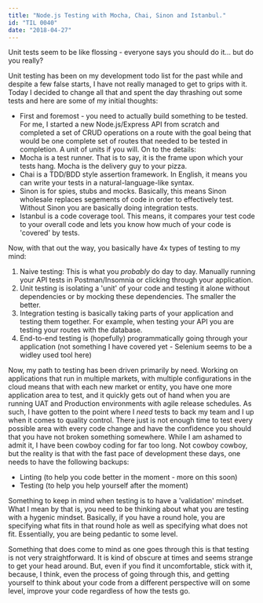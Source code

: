 ```yaml
---
title: "Node.js Testing with Mocha, Chai, Sinon and Istanbul."
id: "TIL 0040"
date: "2018-04-27"
---
```


Unit tests seem to be like flossing - everyone says you should do it... but do you really? 

Unit testing has been on my development todo list for the past while and despite a few false starts, I have not really managed to get to grips with it. Today I decided to change all that and spent the day thrashing out some tests and here are some of my initial thoughts: 

* First and foremost - you need to actually build something to be tested. For me, I started a new Node.js/Express API from scratch and completed a set of CRUD operations on a route with the goal being that would be one complete set of routes that needed to be tested in completion. A unit of units if you will. On to the details: 
* Mocha is a test runner. That is to say, it is the frame upon which your tests hang. Mocha is the delivery guy to your pizza. 
* Chai is a TDD/BDD style assertion framework. In English, it means you can write your tests in a natural-language-like syntax. 
* Sinon is for spies, stubs and mocks. Basically, this means Sinon wholesale replaces segements of code in order to effectively test. Without Sinon you are basically doing integration tests. 
* Istanbul is a code coverage tool. This means, it compares your test code to your overall code and lets you know how much of your code is 'covered' by tests. 

Now, with that out the way, you basically have 4x types of testing to my mind: 

1. Naive testing: This is what you *probably* do day to day. Manually running your API tests in Postman/Insomnia or clicking through your application. 
2. Unit testing is isolating a 'unit' of your code and testing it alone without dependencies or by mocking these dependencies. The smaller the better. 
3. Integration testing is basically taking parts of your application and testing them together. For example, when testing your API you are testing your routes with the database. 
4. End-to-end testing is (hopefully) programmatically going through your application (not something I have covered yet - Selenium seems to be a widley used tool here)

Now, my path to testing has been driven primarily by need. Working on applications that run in multiple markets, with multiple configurations in the cloud means that with each new market or entity, you have one more application area to test, and it quickly gets out of hand when you are running UAT and Production environments with agile release schedules. As such, I have gotten to the point where I *need* tests to back my team and I up when it comes to quality control. There just is not enough time to test every possible area with every code change and have the confidence you should that you have not broken something somewhere. While I am ashamed to admit it, I have been cowboy coding for far too long. Not cowboy cowboy, but the reality is that with the fast pace of development these days, one needs to have the following backups: 

* Linting (to help you code better in the moment - more on this soon)
* Testing (to help you help yourself after the moment)

Something to keep in mind when testing is to have a 'validation' mindset. What I mean by that is, you need to be thinking about what you are testing with a hygenic mindset. Basically, if you have a round hole, you are specifying what fits in that round hole as well as specifying what does not fit. Essentially, you are being pedantic to some level. 

Something that does come to mind as one goes through this is that testing is not very straightforward. It is kind of obscure at times and seems strange to get your head around. But, even if you find it uncomfortable, stick with it, because, I think, even the process of going through this, and getting yourself to think about your code from a different perspective will on some level, improve your code regardless of how the tests go. 

